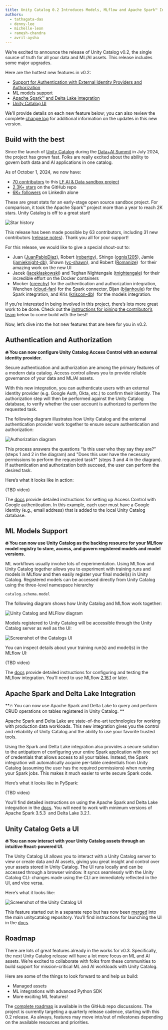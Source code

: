 ```yaml
---
title: Unity Catalog 0.2 Introduces Models, MLflow and Apache Spark™ Integration, and support for External Identity Providers
authors:
  - tathagata-das
  - denny-lee
  - michelle-leon
  - ramesh-chandra
  - avril-aysha
---
```


We’re excited to announce the release of Unity Catalog v0.2, the single source of truth for all your data and ML/AI assets. This release includes some major upgrades.

Here are the hottest new features in v0.2:

- [Support for Authentication with External Identity Providers and Authorization](https://www.unitycatalog.io/blogs/unity-catalog-0-2-introduces-models-mlflow-and-spark-integration-and-support-for-external-identity-providers#authentication-and-authorization)
- [ML models support](https://www.unitycatalog.io/blogs/unity-catalog-0-2-introduces-models-mlflow-and-spark-integration-and-support-for-external-identity-providers#ml-models-support)
- [Apache Spark™ and Delta Lake integration](https://www.unitycatalog.io/blogs/unity-catalog-0-2-introduces-models-mlflow-and-spark-integration-and-support-for-external-identity-providers#apache-spark-and-delta-lake-integration)
- [Unity Catalog UI](https://www.unitycatalog.io/blogs/unity-catalog-0-2-introduces-models-mlflow-and-spark-integration-and-support-for-external-identity-providers#unity-catalog-gets-a-ui)

We’ll provide details on each new feature below; you can also review the complete [change log](https://github.com/unitycatalog/unitycatalog/compare/v0.1.0...v0.2.0) for additional information on the updates in this new version.

## Build with the best

Since the launch of [Unity Catalog](https://youtu.be/lZbmBAxa3O4?si=PLVU5UMmijDAL238) during the [Data+AI Summit](https://www.databricks.com/dataaisummit) in July 2024, the project has grown fast. Folks are really excited about the ability to govern both data and AI applications in one catalog.

As of October 1, 2024, we now have:

- [70 contributors](https://github.com/unitycatalog/unitycatalog/graphs/contributors) to this [LF AI & Data sandbox project](https://lfaidata.foundation/blog/2024/06/20/welcoming-unity-catalog-to-the-lf-ai-data-foundation-a-milestone-in-open-data-and-ai-governance/)
- [2.3K+ stars](https://github.com/unitycatalog/unitycatalog/stargazers) on the GitHub repo
- [6K+ followers](https://www.linkedin.com/company/unitycatalog) on LinkedIn alone

These are great stats for an early-stage open source sandbox project. For comparison, it took the Apache Spark™ project more than a year to reach 2K stars. Unity Catalog is off to a great start!

![Star history](./star-history.png)

This release has been made possible by 63 contributors, including 31 new contributors ([release notes](https://github.com/unitycatalog/unitycatalog/releases/tag/v0.2.0)). Thank you all for your support! 

For this release, we would like to give a special shout-out to:

- Juan ([JuanPabloDiaz](https://github.com/JuanPabloDiaz)), Robert ([robertgv](https://github.com/robertgv)), Shingo ([ognis1205](https://github.com/ognis1205)), Jamie ([jamieknight-db](https://github.com/jamieknight-db)), Shawn ([yc-shawn](https://github.com/yc-shawn)), and Robert ([Romanize](https://github.com/Romanize))  for their amazing work on the new UI
- Jacek ([jaceklaskowski](https://github.com/jaceklaskowski)) and Teghan Nightengale ([tnightengale](https://github.com/tnightengale)) for their incredible effort on the Docker containers
- Mocker ([creechy](https://github.com/creechy)) for the authentication and authorization integration, Wenchen ([cloud-fan](https://github.com/cloud-fan)) for the Spark connector, Bijan ([bijanhoule](https://github.com/bijanhoule)) for the Spark integration, and Kris ([kriscon-db](https://github.com/kriscon-db))  for the models integration.

If you’re interested in being involved in this project, there’s lots more great work to be done. Check out the [instructions for joining the contributor’s team](https://www.unitycatalog.io/blogs/unity-catalog-0-2-introduces-models-mlflow-and-spark-integration-and-support-for-external-identity-providers#join-the-team) below to come build with the best!

Now, let’s dive into the hot new features that are here for you in v0.2.

## Authentication and Authorization

**🔥 You can now configure Unity Catalog Access Control with an external identity provider.**

Secure authentication and authorization are among the primary features of a modern data catalog. Access control allows you to provide reliable governance of your data and ML/AI assets.

With this new integration, you can authenticate users with an external identity provider (e.g. Google Auth, Okta, etc.) to confirm their identity. The authorization step will then be performed against the Unity Catalog database, to verify whether the user account is authorized to perform the requested task.

The following diagram illustrates how Unity Catalog and the external authentication provider work together to ensure secure authentication and authorization:

![Authorization diagram](./auth-diagram.png)

This process answers the questions “Is this user who they say they are?” (steps 1 and 2 in the diagram) and "Does this user have the necessary permissions to perform the requested task?” (steps 3 and 4 in the diagram). If authentication and authorization both succeed, the user can perform the desired task.

Here’s what it looks like in action:

(TBD video)

The [docs](https://docs.unitycatalog.io/server/auth/) provide detailed instructions for setting up Access Control with Google authentication. In this example, each user must have a Google identity (e.g., email address) that is added to the local Unity Catalog database.

## ML Models Support

**🔥 You can now use Unity Catalog as the backing resource for your MLflow model registry to store, access, and govern registered models and model versions.**

ML workflows usually involve lots of experimentation. Using MLflow and Unity Catalog together allows you to experiment with training runs and models in MLflow and then easily register your final model(s) in Unity Catalog. Registered models can be accessed directly from Unity Catalog using the three-level namespace hierarchy

```
catalog.schema.model
```

The following diagram shows how Unity Catalog and MLflow work together:

![Unity Catalog and MLFlow diagram](./unity-catalog-mlflow-diagram)

Models registered to Unity Catalog will be accessible through the Unity Catalog server as well as the UI:

![Screenshot of the Catalogs UI](./screenshot-catalogs.png)

You can inspect details about your training run(s) and model(s) in the MLflow UI:

(TBD video)

The [docs](https://docs.unitycatalog.io/usage/models/) provide detailed instructions for configuring and testing the MLflow integration. You’ll need to use MLflow [2.16.1](https://mlflow.org/releases/2.16.1) or later.

## Apache Spark and Delta Lake Integration

**🔥 You can now use Apache Spark and Delta Lake to query and perform CRUD operations on tables registered in Unity Catalog. **

Apache Spark and Delta Lake are state-of-the-art technologies for working with production data workloads. This new integration gives you the control and reliability of Unity Catalog and the ability to use your favorite trusted tools.

Using the Spark and Delta Lake integration also provides a secure solution to the antipattern of configuring your entire Spark application with one set of credentials that allows access to all your tables. Instead, the Spark integration will automatically acquire per-table credentials from Unity Catalog (assuming the user has the required permissions) when running your Spark jobs. This makes it much easier to write secure Spark code.

Here’s what it looks like in PySpark:

(TBD video)

You’ll find detailed instructions on using the Apache Spark and Delta Lake integration in the [docs](https://docs.unitycatalog.io/integrations/unity-catalog-spark/). You will need to work with minimum versions of Apache Spark 3.5.3  and Delta Lake 3.2.1.

## Unity Catalog Gets a UI

**🔥 You can now interact with your Unity Catalog assets through an intuitive React-powered UI.**

The Unity Catalog UI allows you to interact with a Unity Catalog server to view or create data and AI assets, giving you great insight and control over your assets stored in Unity Catalog. The UI runs locally and can be accessed through a browser window. It syncs seamlessly with the Unity Catalog CLI: changes made using the CLI are immediately reflected in the UI, and vice versa.

Here’s what it looks like:

![Screenshot of the Unity Catalog UI](./screenshot-ui.png)

This feature started out in a separate repo but has now been [merged](https://github.com/unitycatalog/unitycatalog/discussions/349) into the main unitycatalog repository. You’ll find instructions for launching the UI in the [docs](https://docs.unitycatalog.io/usage/ui/).

## Roadmap

There are lots of great features already in the works for v0.3. Specifically, the next Unity Catalog release will have a lot more focus on ML and AI assets. We’re excited to collaborate with folks from these communities to build support for mission-critical ML and AI workloads with Unity Catalog.

Here are some of the things to look forward to and help us build:

- Managed assets
- ML integrations with advanced Python SDK
- More exciting ML features!

The [complete roadmap](https://github.com/unitycatalog/unitycatalog/discussions/411) is available in the GitHub repo discussions. The project is currently targeting a quarterly release cadence, starting with this 0.2 release. As always, features may move into/out of milestones depending on the available resources and priorities.
